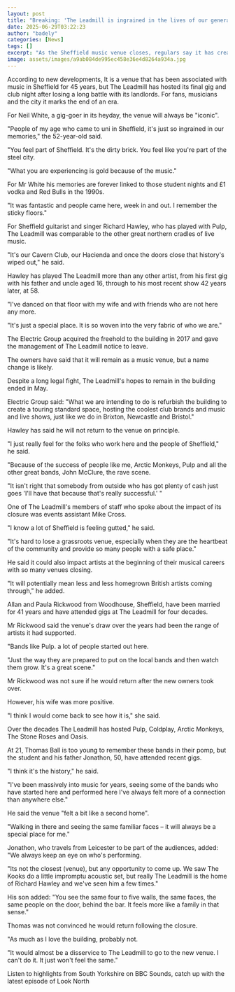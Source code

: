 ```yaml
---
layout: post
title: "Breaking: 'The Leadmill is ingrained in the lives of our generation'"
date: 2025-06-29T03:22:23
author: "badely"
categories: [News]
tags: []
excerpt: "As the Sheffield music venue closes, regulars say it has created a community over the years."
image: assets/images/a9ab084de995ec458e36e4d8264a934a.jpg
---
```


According to new developments, It is a venue that has been associated with music in Sheffield for 45 years, but The Leadmill has hosted its final gig and club night after losing a long battle with its landlords. For fans, musicians and the city it marks the end of an era.

For Neil White, a gig-goer in its heyday, the venue will always be "iconic".

"People of my age who came to uni in Sheffield, it's just so ingrained in our memories," the 52-year-old said.

"You feel part of Sheffield. It's the dirty brick. You feel like you're part of the steel city.

"What you are experiencing is gold because of the music."

For Mr White his memories are forever linked to those student nights and £1 vodka and Red Bulls in the 1990s.

"It was fantastic and people came here, week in and out. I remember the sticky floors."

For Sheffield guitarist and singer Richard Hawley, who has played with Pulp, The Leadmill was comparable to the other great northern cradles of live music.

"It's our Cavern Club, our Hacienda and once the doors close that history's wiped out," he said.

Hawley has played The Leadmill more than any other artist, from his first gig with his father and uncle aged 16, through to his most recent show 42 years later, at 58.

"I've danced on that floor with my wife and with friends who are not here any more.

"It's just a special place. It is so woven into the very fabric of who we are."

The Electric Group acquired the freehold to the building in 2017 and gave the management of The Leadmill notice to leave.

The owners have said that it will remain as a music venue, but a name change is likely.

Despite a long legal fight, The Leadmill's hopes to remain in the building ended in May.

Electric Group said: "What we are intending to do is refurbish the building to create a touring standard space, hosting the coolest club brands and music and live shows, just like we do in Brixton, Newcastle and Bristol."

Hawley has said he will not return to the venue on principle.

"I just really feel for the folks who work here and the people of Sheffield," he said.

"Because of the success of people like me, Arctic Monkeys, Pulp and all the other great bands, John McClure, the rave scene.

"It isn't right that somebody from outside who has got plenty of cash just goes 'I'll have that because that's really successful.' "

One of The Leadmill's members of staff who spoke about the impact of its closure was events assistant Mike Cross.

"I know a lot of Sheffield is feeling gutted," he said.

"It's hard to lose a grassroots venue, especially when they are the heartbeat of the community and provide so many people with a safe place."

He said it could also impact artists at the beginning of their musical careers with so many venues closing.

"It will potentially mean less and less homegrown British artists coming through," he added.

Allan and Paula Rickwood from Woodhouse, Sheffield, have been married for 41 years and have attended gigs at The Leadmill for four decades.

Mr Rickwood said the venue's draw over the years had been the range of artists it had supported.

"Bands like Pulp. a lot of people started out here.

"Just the way they are prepared to put on the local bands and then watch them grow. It's a great scene."

Mr Rickwood was not sure if he would return after the new owners took over.

However, his wife was more positive.

"I think I would come back to see how it is," she said.

Over the decades The Leadmill has hosted Pulp, Coldplay, Arctic Monkeys, The Stone Roses and Oasis.

At 21, Thomas Ball is too young to remember these bands in their pomp, but the student and his father Jonathon, 50, have attended recent gigs.

"I think it's the history," he said.

"I've been massively into music for years, seeing some of the bands who have started here and performed here I've always felt more of a connection than anywhere else."

He said the venue "felt a bit like a second home".

"Walking in there and seeing the same familiar faces – it will always be a special place for me."

Jonathon, who travels from Leicester to be part of the audiences, added: "We always keep an eye on who's performing.

"Its not the closest (venue), but any opportunity to come up. We saw The Kooks do a little impromptu acoustic set, but really The Leadmill is the home of Richard Hawley and we've seen him a few times."

His son added: "You see the same four to five walls, the same faces, the same people on the door, behind the bar. It feels more like a family in that sense."

Thomas was not convinced he would return following the closure.

"As much as I love the building, probably not.

"It would almost be a disservice to The Leadmill to go to the new venue. I can't do it. It just won't feel the same."

Listen to highlights from South Yorkshire on BBC Sounds, catch up with the latest episode of Look North

